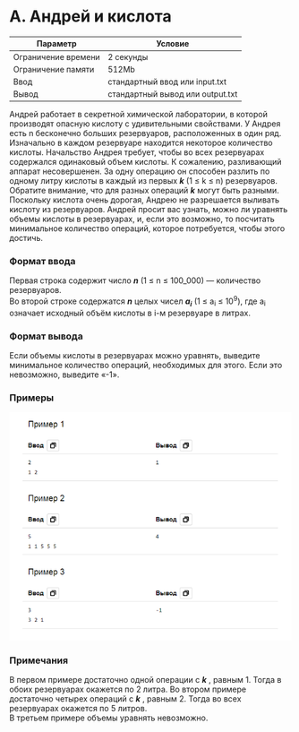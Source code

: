 # A. Андрей и кислота

| Параметр            | Условие                          |
|---------------------|----------------------------------|
| Ограничение времени | 2 секунды                        |
| Ограничение памяти  | 512Mb                            |
| Ввод                | стандартный ввод или input.txt   |
| Вывод               | стандартный вывод или output.txt |

Андрей работает в секретной химической лаборатории, в которой производят опасную кислоту с удивительными свойствами. У
Андрея есть
n
бесконечно больших резервуаров, расположенных в один ряд. Изначально в каждом резервуаре находится некоторое количество
кислоты. Начальство Андрея требует, чтобы во всех резервуарах содержался одинаковый объем кислоты. К сожалению,
разливающий аппарат несовершенен. За одну операцию он способен разлить по одному литру кислоты в каждый из первых
**_k_** (1 ≤ k ≤ n)
резервуаров. Обратите внимание, что для разных операций
**_k_**
могут быть разными. Поскольку кислота очень дорогая, Андрею не разрешается выливать кислоту из резервуаров. Андрей
просит вас узнать, можно ли уравнять объемы кислоты в резервуарах, и, если это возможно, то посчитать минимальное
количество операций, которое потребуется, чтобы этого достичь.

### Формат ввода
Первая строка содержит число
**_n_**
(1 ≤ n ≤ 100_000) — количество резервуаров.  
Во второй строке содержатся
**_n_**
целых чисел
**_a<sub>i</sub>_**
(1 ≤ a<sub>i</sub> ≤ 10<sup>9</sup>), где a<sub>i</sub>
означает исходный объём кислоты в
i-м резервуаре в литрах.

### Формат вывода
Если объемы кислоты в резервуарах можно уравнять, выведите минимальное количество операций, необходимых для этого.
Если это невозможно, выведите «-1».

### Примеры
![img.png](img.png)

### Примечания

В первом примере достаточно одной операции с
_**k**_
, равным 1. Тогда в обоих резервуарах окажется по 2 литра.
Во втором примере достаточно четырех операций с
_**k**_
, равным 2. Тогда во всех резервуарах окажется по 5 литров.  
В третьем примере объемы уравнять невозможно.